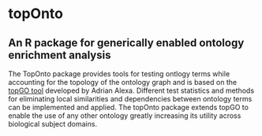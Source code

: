# topOnto

## An R package for generically enabled ontology enrichment analysis

The TopOnto package provides tools for testing ontlogy terms while accounting for the topology of the ontology graph and is based on the [topGO tool](https://www.ncbi.nlm.nih.gov/pubmed/16606683) developed by Adrian Alexa. Different test statistics and methods for eliminating local similarities and dependencies between ontology terms can be implemented and applied. The topOnto package extends topGO to enable the use of any other ontology greatly increasing its utility across biological subject domains.
